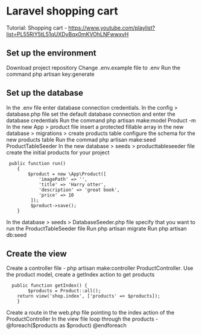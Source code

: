 Laravel shopping cart
=======================

Tutorial: Shopping cart - https://www.youtube.com/playlist?list=PL55RiY5tL51qUXDyBqx0mKVOhLNFwwxvH

Set up the environment
------------------------
Download project repository
Change .env.example file to .env
Run the command php artisan key:generate

Set up the database
---------------------
In the .env file enter database connection credentials.
In the config > database.php file set the default database connection and enter the database credentials
Run the command php artisan make:model Product -m 
In the new App > product file insert a protected fillable array
in the new database > migrations > create products table configure the schema for the new products table
Run the commad php artisan make:seed ProductTableSeeder
In the new database > seeds > producttableseeder file create the initial products for your project

```
 public function run()
    {
        $product = new \App\Product([
            'imagePath' => '',
            'title' => 'Harry otter',
            'description' => 'great book',
            'price' => 10
         ]);
         $product->save();
    }
```

In the database > seeds > DatabaseSeeder.php file specify that you want to run the ProductTableSeeder file
Run php artisan migrate
Run php artisan db:seed

Create the view
----------------
Create a controller file - php artisan make:controller ProductController. Use the product model, create a getIndex action to get products

```
  public function getIndex() {
        $products = Product::all();
    return view('shop.index', ['products' => $products]);
    }
 ```
Create a route in the web.php file pointing to the index action of the ProductController
In the view file loop through the products - @foreach($products as $product) @endforeach
